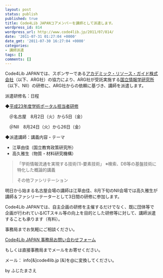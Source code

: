 ```yaml
---
layout: post
status: publish
published: true
title: Code4Lib JAPANコアメンバーを講師として派遣します。
wordpress_id: 814
wordpress_url: http://www.code4lib.jp/2011/07/814/
date: '2011-07-31 01:27:04 +0000'
date_gmt: '2011-07-30 16:27:04 +0000'
categories:
- 講師派遣
tags: []
comments: []
---
```

<div class="section">
<p>Code4Lib JAPANでは、スポンサーである<a href="http://www.arg.ne.jp/" target="_blank">アカデミック・リソース・ガイド株式会社</a>（以下、ARG社）の協力により、ARG社が受託実施する<a href="http://www.nii.ac.jp/" target="_blank">国立情報学研究所</a>（以下、NII）の研修に、ARG社からの依頼に基づき、講師を派遣します。</p>
<p>派遣研修名：日程</p>
<p>◆<a href="http://www.nii.ac.jp/hrd/ja/portal/index.html" target="_blank">平成23年度学術ポータル担当者研修</a></p>
<p>　＠名古屋　8月2日（火）から5日（金）</p>
<p>　＠NII　8月24日（火）から26日（金）</p>
<p>◆派遣講師：講義内容・テーマ</p>
<ul>
<li> 江草由佳（国立教育政策研究所）</li>
<li> 高久雅生（物質・材料研究機構）</li>
</ul>
<blockquote>
<p>「学術情報流通を実現する技術(1)‐要素技術」 ※検索、DB等の基盤技術に特化した概論的講義</p>
<p>その他ファシリテーション</p>
</blockquote>
<p>明日から始まる名古屋会場の講師は江草由佳、8月下旬のNII会場では高久雅生が講師＆ファシリーテーターとして3日間の研修に参加します。</p>
<p>Code4Lib JAPANでは、自主企画の研修を主催するだけでなく、既に団体等で企画が行われているICTスキル等の向上を目的とした研修等に対して、講師派遣することも承ります（有料）。</p>
<p>事務局までお気軽にご相談ください。</p>
<p><a href="http://www.code4lib.jp/contact/" target="_blank">Code4Lib JAPAN 事務局お問い合わせフォーム</a></p>
<p>もしくは直接事務局までメールをお寄せください。</p>
<p>メール： info[&]code4lib.jp [&]を@に変換してください。</p>
<p>by ふじたまさえ</p>
</div>
